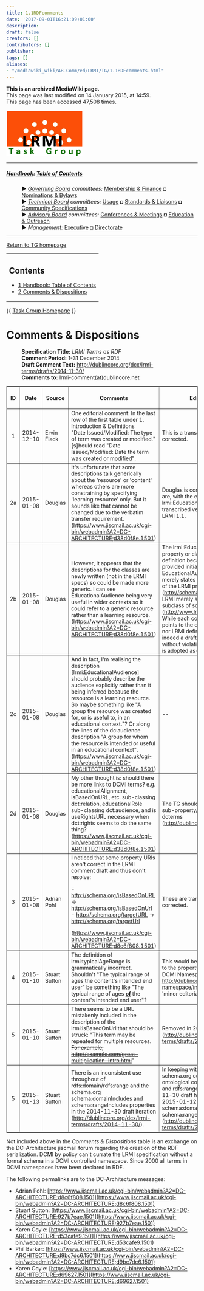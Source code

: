 ```yaml
---
title: 1.1RDFcomments
date: '2017-09-01T16:21:09+01:00'
description: 
draft: false
creators: []
contributors: []
publisher: 
tags: []
aliases:
- "/mediawiki_wiki/AB-Comm/ed/LRMI/TG/1.1RDFcomments.html"
---
```


 **This is an archived MediaWiki page.**  
This page was last modified on 14 January 2015, at 14:59.  
This page has been accessed 47,508 times.

[<img alt="DCMI/LRMI Tas Group" src="/mediawiki_wiki/images/DC-LRMI_TG.png" width="200" height="121">](/mediawiki_wiki/images/DC-LRMI_TG.png)

* * *

##### [Handbook](/mediawiki_wiki/DCMI_Handbook "DCMI Handbook"): [Table of Contents](/mediawiki_wiki/DCMI_Handbook/) 
<dl>
<dd> ► <i><a href="/mediawiki_wiki/DCMI_Governing_Board.md" title="DCMI Governing Board">Governing Board</a> committees:</i> <a href="/mediawiki_wiki/DCMI_Governing_Board/finance.md" title="DCMI Governing Board/finance">Membership &amp; Finance</a> ◘ <a href="/mediawiki_wiki/DCMI_Governing_Board/nominations.md" title="DCMI Governing Board/nominations">Nominations &amp; Bylaws</a> 
</dd>
<dd> ► <i><a href="/mediawiki_wiki/DCMI_Technical_Board.md" title="DCMI Technical Board">Technical Board</a> committees:</i> <a href="/mediawiki_wiki/DCMI_Technical_Board/usage.md" title="DCMI Technical Board/usage">Usage</a> ◘ <a href="/mediawiki_wiki/DCMI_Technical_Board/standards.md" title="DCMI Technical Board/standards">Standards &amp; Liaisons</a> ◘ <a href="/mediawiki_wiki/DCMI_Technical_Board/specifications.md" title="DCMI Technical Board/specifications">Community Specifications</a>
</dd>
<dd> ► <i><a href="/mediawiki_wiki/DCMI_Advisory_Board.md" title="DCMI Advisory Board">Advisory Board</a> committees:</i> <a href="/mediawiki_wiki/DCMI_Advisory_Board/meetings.md" title="DCMI Advisory Board/meetings">Conferences &amp; Meetings</a> ◘ <a href="/mediawiki_wiki/DCMI_Advisory_Board/documentation.md" title="DCMI Advisory Board/documentation">Education &amp; Outreach</a>
</dd>
<dd> ► <i>Management:</i> <a href="/mediawiki_wiki/Exec_Committee.md" title="Exec Committee">Executive</a> ◘ <a href="/mediawiki_wiki/Exec_Committee/directorate.md" title="Exec Committee/directorate">Directorate</a>
</dd>
</dl>

* * *

[Return to TG homepage](/mediawiki_wiki/AB-Comm/ed/LRMI/TG)

<table id="toc" class="toc">
  <tr>
    <td>
      <div id="toctitle">
        <h2>Contents</h2>
      </div>
      <ul>
        <li class="toclevel-1"><a href="#Handbook:_Table_of_Contents"><span class="tocnumber">1</span> <span class="toctext">Handbook: Table of Contents</span></a></li>
        <li class="toclevel-1 tocsection-1"><a href="#Comments_.26_Dispositions"><span class="tocnumber">2</span> <span class="toctext">Comments &amp; Dispositions</span></a></li>
      </ul>
    </td>
  </tr>
</table>


{{ [Task Group Homepage](/mediawiki_wiki/AB-Comm/ed/LRMI/TG) }}

# Comments & Dispositions 
<dl>
<dd> <b>Specification Title:</b> <i>LRMI Terms as RDF</i>
</dd>
<dd> <b>Comment Period:</b> 1-31 December 2014
</dd>
<dd> <b>Draft Comment Text:</b> <a href="http://dublincore.org/dcx/lrmi-terms/drafts/2014-11-30/" class="external free" rel="nofollow">http://dublincore.org/dcx/lrmi-terms/drafts/2014-11-30/</a>
</dd>
<dd> <b>Comments to:</b> lrmi-comment(at)dublincore.net
</dd>
</dl>


<table border="1" cellpadding="10">
  <tr>
    <th>ID</th>
    <th>Date</th>
    <th>Source</th>
    <th>Comments</th>
    <th>Editors' Comments</th>
    <th>Task Group Disposition</th>
  </tr>
  <tr>
    <td align="center">1</td>
    <td>2014-12-10</td>
    <td>Ervin Flack</td>
    <td>One editorial comment: In the last row of the first table under 1. Introduction &amp; Definitions<br>
      "Date Issued/Modified: The type of term was created or modified." [s]hould read "Date Issued/Modified: Date the term was created or modified".</td>
    <td>This is a transcription error and will be corrected.</td>
    <td>Error corrected</td>
  </tr>
  <tr>
    <td align="center">2a</td>
    <td>2015-01-08</td>
    <td>Douglas</td>
    <td>It's unfortunate that some descriptions talk generically about the 'resource' or 'content' whereas others are more constraining by specifying 'learning resource' only. But it sounds like that cannot be changed due to the verbatim transfer requirement.<br>
      (<a href="https://www.jiscmail.ac.uk/cgi-bin/webadmin?A2=DC-ARCHITECTURE;d38d0f8e.1501" class="external free" rel="nofollow">https://www.jiscmail.ac.uk/cgi-bin/webadmin?A2=DC-ARCHITECTURE;d38d0f8e.1501</a>)</td>
    <td>Douglas is correct that these variations are, with the exception of the lrmi:EducationalResource definition, transcribed verbatim from the approved LRMI 1.1.</td>
    <td>--</td>
  </tr>
  <tr>
    <td align="center">2b</td>
    <td>2015-01-08</td>
    <td>Douglas</td>
    <td>However, it appears that the descriptions for the classes are newly written (not in the LRMI specs) so could be made more generic. I can see EducationalAudience being very useful in wider contexts so it could refer to a generic resource rather than a learning resource.<br>
      (<a href="https://www.jiscmail.ac.uk/cgi-bin/webadmin?A2=DC-ARCHITECTURE;d38d0f8e.1501" class="external free" rel="nofollow">https://www.jiscmail.ac.uk/cgi-bin/webadmin?A2=DC-ARCHITECTURE;d38d0f8e.1501</a>)</td>
    <td>The lrmi:EducationalAudience is the only property or class with a new draft definition because there was none provided initially in version 1.1. The EducationalAudience class in schema.org merely states that it is "based on the work of the LRMI project" (<a href="http://schema.org/EducationalAudience" class="external free" rel="nofollow">http://schema.org/EducationalAudience</a>). LRMI merely states that the class is a subclass of schema:Audience (<a href="http://www.lrmi.net/the-specification" class="external free" rel="nofollow">http://www.lrmi.net/the-specification</a>). While each context names the class and points to the other, neither schema.org nor LRMI define the class. So, this is indeed a draft that could be revised without violating the agreement that 1.1 is adopted as-is.</td>
    <td>--</td>
  </tr>
  <tr>
    <td align="center">2c</td>
    <td>2015-01-08</td>
    <td>Douglas</td>
    <td>And in fact, I'm realising the description [lrmi:EducationalAudience] should probably describe the audience explicitly rather than it being inferred because the resource is a learning resource. So maybe something like "A group the resource was created for, or is useful to, in an educational context."? Or along the lines of the dc:audience description "A group for whom the resource is intended or useful in an educational context".<br>
      (<a href="https://www.jiscmail.ac.uk/cgi-bin/webadmin?A2=DC-ARCHITECTURE;d38d0f8e.1501" class="external free" rel="nofollow">https://www.jiscmail.ac.uk/cgi-bin/webadmin?A2=DC-ARCHITECTURE;d38d0f8e.1501</a>)</td>
    <td>--</td>
    <td>--</td>
  </tr>
  <tr>
    <td align="center">2d</td>
    <td>2015-01-08</td>
    <td>Douglas</td>
    <td>My other thought is: should there be more links to DCMI terms? e.g. educationalAlignment, isBasedOnURL, etc. sub-classing dct:relation, educationalRole sub-classing dct:audience, and is useRightsURL necessary when dct:rights seems to do the same thing?<br>
      (<a href="https://www.jiscmail.ac.uk/cgi-bin/webadmin?A2=DC-ARCHITECTURE;d38d0f8e.1501" class="external free" rel="nofollow">https://www.jiscmail.ac.uk/cgi-bin/webadmin?A2=DC-ARCHITECTURE;d38d0f8e.1501</a>)</td>
    <td>The TG should consider all appropriate sub-property/sub-class references to dcterms (<a href="http://dublincore.org/specifications/" class="external free" rel="nofollow">http://dublincore.org/specifications/</a>).</td>
    <td>--</td>
  </tr>
  <tr>
    <td align="center">3</td>
    <td>2015-01-08</td>
    <td>Adrian Pohl</td>
    <td>I noticed that some property URIs aren't correct in the LRMI comment draft and thus don't resolve:<br>
      <p>- <a href="http://schema.org/isBasedOnURL" class="external free" rel="nofollow">http://schema.org/isBasedOnURL</a> -&gt; <a href="http://schema.org/isBasedOnUrl" class="external free" rel="nofollow">http://schema.org/isBasedOnUrl</a><br>
        - <a href="http://schema.org/targetURL" class="external free" rel="nofollow">http://schema.org/targetURL</a> -&gt; <a href="http://schema.org/targetUrl" class="external free" rel="nofollow">http://schema.org/targetUrl</a><br>
      </p>
      (<a href="https://www.jiscmail.ac.uk/cgi-bin/webadmin?A2=DC-ARCHITECTURE;d8c6f808.1501" class="external free" rel="nofollow">https://www.jiscmail.ac.uk/cgi-bin/webadmin?A2=DC-ARCHITECTURE;d8c6f808.1501</a>)</td>
    <td>These are transcription errors and will be corrected.</td>
    <td>Errors corrected</td>
  </tr>
  <tr>
    <td align="center">4</td>
    <td>2015-01-10</td>
    <td>Stuart Sutton</td>
    <td>The definition of lrmi:typicalAgeRange is grammatically incorrect. Shouldn't "The typical range of ages the content's intended end user" be something like "The typical range of ages <u><b>of</b></u> the content's intended end user"?</td>
    <td>This would be a non-substantive change to the property definition (see §3A of DCMI Namespace Policy at <a href="http://dublincore.org/documents/dcmi-namespace/index.shtml" class="external free" rel="nofollow">http://dublincore.org/documents/dcmi-namespace/index.shtml</a> on correcting 'minor editorial errata').</td>
    <td>--</td>
  </tr>
  <tr>
    <td align="center">5</td>
    <td>2015-01-10</td>
    <td>Stuart Sutton</td>
    <td>There seems to be a URL mistakenly included in the description of the lrmi:isBasedOnUrl that should be struck: "This term may be repeated for multiple resources. <strike>For example, <a href="http://example.com/great-multiplication-intro.html" class="external free" rel="nofollow">http://example.com/great-multiplication-intro.html</a></strike>"</td>
    <td>Removed in 2015-01-12 draft iteration (<a href="http://dublincore.org/dcx/lrmi-terms/drafts/2015-01-12/" class="external free" rel="nofollow">http://dublincore.org/dcx/lrmi-terms/drafts/2015-01-12/</a>).</td>
    <td>Error corrected.</td>
  </tr>
  <tr>
    <td align="center">5</td>
    <td>2015-01-13</td>
    <td>Stuart Sutton</td>
    <td>There is an inconsistent use throughout of rdfs:domain/rdfs:range and the schema.org schema:domainIncludes and schema:rangeIncludes properties in the 2014-11-30 draft iteration (<a href="http://dublincore.org/dcx/lrmi-terms/drafts/2014-11-30/" class="external free" rel="nofollow">http://dublincore.org/dcx/lrmi-terms/drafts/2014-11-30/</a>). </td>
    <td>In keeping with LRMI's roots in the schema.org commitment to looser ontological commitment, all rdfs:domain and rdfs:range declarations in the 2014-11-30 draft have been changed in the 2015-01-12 draft iteration to schema:domainIncludes and schema:rangeIncludes (<a href="http://dublincore.org/dcx/lrmi-terms/drafts/2015-01-12/" class="external free" rel="nofollow">http://dublincore.org/dcx/lrmi-terms/drafts/2015-01-12/</a>)</td>
    <td>--</td>
  </tr>
</table>


Not included above in the _Comments & Dispositions_ table is an exchange on the DC-Architecture jiscmail forum regarding the creation of the RDF serialization. DCMI by policy can't currate the LRMI specification without a formal schema in a DCMI controlled namespace. Since 2000 all terms in DCMI namespaces have been declared in RDF.

The following permalinks are to the DC-Architecture messages:

- Adrian Pohl: [https://www.jiscmail.ac.uk/cgi-bin/webadmin?A2=DC-ARCHITECTURE;d8c6f808.1501](https://www.jiscmail.ac.uk/cgi-bin/webadmin?A2=DC-ARCHITECTURE;d8c6f808.1501)
- Stuart Sutton: [https://www.jiscmail.ac.uk/cgi-bin/webadmin?A2=DC-ARCHITECTURE;927b7eae.1501](https://www.jiscmail.ac.uk/cgi-bin/webadmin?A2=DC-ARCHITECTURE;927b7eae.1501)
- Karen Coyle: [https://www.jiscmail.ac.uk/cgi-bin/webadmin?A2=DC-ARCHITECTURE;d53cafe9.1501](https://www.jiscmail.ac.uk/cgi-bin/webadmin?A2=DC-ARCHITECTURE;d53cafe9.1501)
- Phil Barker: [https://www.jiscmail.ac.uk/cgi-bin/webadmin?A2=DC-ARCHITECTURE;d9bc7dc6.1501](https://www.jiscmail.ac.uk/cgi-bin/webadmin?A2=DC-ARCHITECTURE;d9bc7dc6.1501)
- Karen Coyle: [https://www.jiscmail.ac.uk/cgi-bin/webadmin?A2=DC-ARCHITECTURE;d69627.1501](https://www.jiscmail.ac.uk/cgi-bin/webadmin?A2=DC-ARCHITECTURE;d69627.1501)

